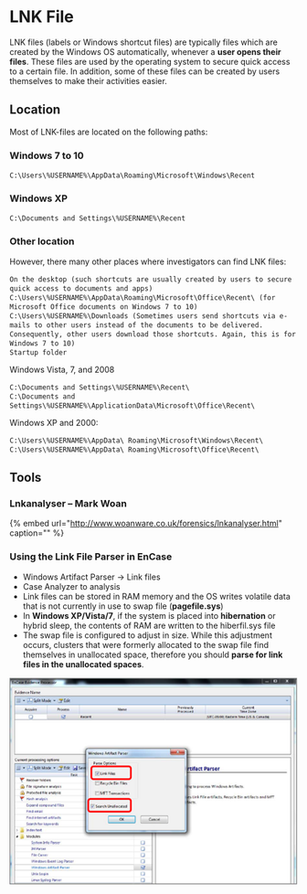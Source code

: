 # LNK File

LNK files \(labels or Windows shortcut files\) are typically files which are created by the Windows OS automatically, whenever a **user opens their files**. These files are used by the operating system to secure quick access to a certain file. In addition, some of these files can be created by users themselves to make their activities easier.

## Location

Most of LNK-files are located on the following paths:

### Windows 7 to 10

```text
C:\Users\%USERNAME%\AppData\Roaming\Microsoft\Windows\Recent
```

### Windows XP

```text
C:\Documents and Settings\%USERNAME%\Recent
```

### Other location

However, there many other places where investigators can find LNK files:

```text
On the desktop (such shortcuts are usually created by users to secure quick access to documents and apps)
C:\Users\%USERNAME%\AppData\Roaming\Microsoft\Office\Recent\ (for Microsoft Office documents on Windows 7 to 10)
C:\Users\%USERNAME%\Downloads (Sometimes users send shortcuts via e-mails to other users instead of the documents to be delivered. Consequently, other users download those shortcuts. Again, this is for Windows 7 to 10)
Startup folder
```

Windows Vista, 7, and 2008

```text
C:\Documents and Settings\%USERNAME%\Recent\
C:\Documents and Settings\%USERNAME%\ApplicationData\Microsoft\Office\Recent\
```

Windows XP and 2000:

```text
C:\Users\%USERNAME%\AppData\ Roaming\Microsoft\Windows\Recent\
C:\Users\%USERNAME%\AppData\ Roaming\Microsoft\Office\Recent\
```

## Tools

### Lnkanalyser – Mark Woan

{% embed url="http://www.woanware.co.uk/forensics/lnkanalyser.html" caption="" %}

### Using the Link File Parser in EnCase

* Windows Artifact Parser -&gt; Link files
* Case Analyzer to analysis
* Link files can be stored in RAM memory and the OS writes volatile data that is not currently in use to swap file \(**pagefile.sys**\)
* In **Windows XP/Vista/7**, if the system is placed into **hibernation** or hybrid sleep, the contents of RAM are written to the hiberfil.sys file
* The swap file is configured to adjust in size. While this adjustment occurs, clusters that were formerly allocated to the swap file find themselves in unallocated space, therefore you should **parse for link files in the unallocated spaces**.

![Select Link files &amp;gt; Search Unallocated](../.gitbook/assets/image%20%28138%29.png)

